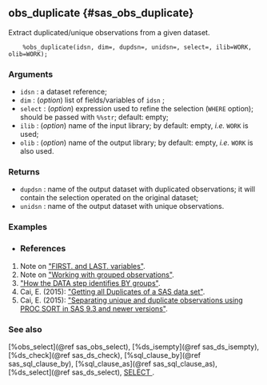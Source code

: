 ## obs_duplicate {#sas_obs_duplicate}
Extract duplicated/unique observations from a given dataset.

~~~sas
	%obs_duplicate(idsn, dim=, dupdsn=, unidsn=, select=, ilib=WORK, olib=WORK);
~~~

### Arguments
* `idsn` : a dataset reference;
* `dim` : (_option_) list of fields/variables of `idsn` ; 
* `select` : (_option_) expression used to refine the selection (`WHERE` option); should be 
	passed with `%%str`; default: empty;
* `ilib` : (_option_) name of the input library; by default: empty, _i.e._ `WORK` is used;
* `olib` : (_option_) name of the output library; by default: empty, _i.e._ `WORK` is also used.

### Returns
* `dupdsn` : name of the output dataset with duplicated observations; it will contain the selection 
	operated on the original dataset;
* `unidsn` : name of the output dataset with unique observations.

### Examples

* ### References
1. Note on ["FIRST. and LAST. variables"](http://www.albany.edu/~msz03/epi514/notes/first_last.pdf).
2. Note on ["Working with grouped observations"](http://www.cpc.unc.edu/research/tools/data_analysis/sastopics/bygroups).
3. ["How the DATA step identifies BY groups"](http://support.sas.com/documentation/cdl/en/lrcon/62955/HTML/default/viewer.htm#a000761931.htm).
4. Cai, E. (2015): ["Getting all Duplicates of a SAS data set"](https://chemicalstatistician.wordpress.com/2015/01/05/getting-all-duplicates-of-a-sas-data-set/).
5. Cai, E. (2015): ["Separating unique and duplicate observations using PROC SORT in SAS 9.3 and newer versions"](https://chemicalstatistician.wordpress.com/2015/04/10/separating-unique-and-duplicate-variables-using-proc-sort-in-sas-9-3-and-newer-versions/).

### See also
[%obs_select](@ref sas_obs_select), [%ds_isempty](@ref sas_ds_isempty), [%ds_check](@ref sas_ds_check),
[%sql_clause_by](@ref sas_sql_clause_by), [%sql_clause_as](@ref sas_sql_clause_as), [%ds_select](@ref sas_ds_select), 
[SELECT ](http://support.sas.com/documentation/cdl/en/proc/61895/HTML/default/viewer.htm#a002473678.htm).
